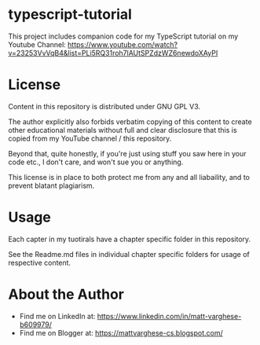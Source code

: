 # typescript-tutorial
This project includes companion code for my TypeScript tutorial 
on my Youtube Channel: https://www.youtube.com/watch?v=23253VvVqB4&list=PLi5RQ31roh7lAUtSPZdzWZ6newdoXAyPI

# License
Content in this repository is distributed under GNU GPL V3.

The author explicitly also forbids verbatim copying of this content
to create other educational materials without full and clear disclosure
that this is copied from my YouTube channel / this repository.

Beyond that, quite honestly, if you're just using stuff you saw here 
in your code etc., I don't care, and won't sue you or anything. 

This license is in place to both protect me from any and all liabaility,
and to prevent blatant plagiarism. 

# Usage
Each capter in my tuotirals have a chapter specific folder in this repository.

See the Readme.md files in individual chapter specific folders for 
usage of respective content.

# About the Author
* Find me on LinkedIn at: https://www.linkedin.com/in/matt-varghese-b609979/
* Find me on Blogger at: https://mattvarghese-cs.blogspot.com/
